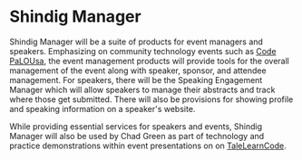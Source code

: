 # Shindig Manager
Shindig Manager will be a suite of products for event managers and speakers.  Emphasizing on community technology events such as [Code PaLOUsa](https://www.codepalousa.com), the event management products will provide tools for the overall management of the event along with speaker, sponsor, and attendee management.  For speakers, there will be the Speaking Engagement Manager which will allow speakers to manage their abstracts and track where those get submitted.  There will also be provisions for showing profile and speaking information on a speaker's website.

While providing essential services for speakers and events, Shindig Manager will also be used by Chad Green as part of technology and practice demonstrations within event presentations on on [TaleLearnCode](https://twitch.tv/TaleLearnCode).

